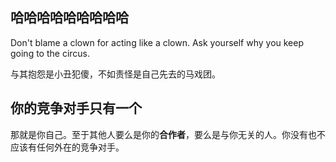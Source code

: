 ## 哈哈哈哈哈哈哈哈哈

Don't blame a clown for acting like a clown. Ask yourself why you keep going to the circus.

与其抱怨是小丑犯傻，不如责怪是自己先去的马戏团。

## 你的竞争对手只有一个

那就是你自己。至于其他人要么是你的**合作者**，要么是与你无关的人。你没有也不应该有任何外在的竞争对手。

